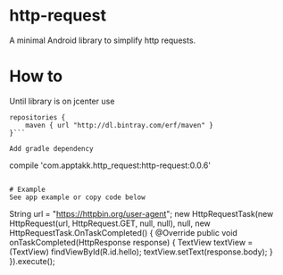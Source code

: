 # http-request

A minimal Android library to simplify http requests.

# How to

Until library is on jcenter use

```
repositories {
    maven { url "http://dl.bintray.com/erf/maven" }
}```

Add gradle dependency

```
compile 'com.apptakk.http_request:http-request:0.0.6'
```

# Example
See app example or copy code below

```
String url = "https://httpbin.org/user-agent";
new HttpRequestTask(new HttpRequest(url, HttpRequest.GET, null, null),
                null,
                new HttpRequestTask.OnTaskCompleted() {
            @Override
            public void onTaskCompleted(HttpResponse response) {
                TextView textView = (TextView) findViewById(R.id.hello);
                textView.setText(response.body);
            }
        }).execute();
```

